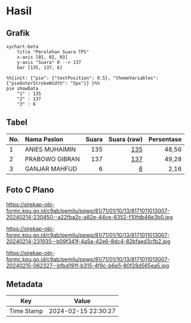 # Hasil

## Grafik

```mermaid
xychart-beta
    title "Perolehan Suara TPS"
    x-axis [01, 02, 03]
    y-axis "Suara" 0 --> 137
    bar [135, 137, 6]
```

```mermaid
%%{init: {"pie": {"textPosition": 0.5}, "themeVariables": {"pieOuterStrokeWidth": "5px"}} }%%
pie showData
    "1" : 135
    "2" : 137
    "3" : 6
```

## Tabel

| No. | Nama Paslon    | Suara | Suara (raw) | Persentase |
|:--- |:-------------- | -----:| -----------:| ----------:|
| 1   | ANIES MUHAIMIN | 135   | [135][p-1]  | 48,56      |
| 2   | PRABOWO GIBRAN | 137   | [137][p-2]  | 49,28      |
| 3   | GANJAR MAHFUD  | 6     | [6][p-3]    | 2,16       |


[p-1]: https://github.com/gigit-pemilu/pemilu-2024-81-maluku/blob/main/pilpres/hitung-suara/sub/81-maluku/sub/71-kota-ambon/sub/01-nusaniwe/sub/1013-silale/sub/007-tps/sub/paslon-1.txt
[p-2]: https://github.com/gigit-pemilu/pemilu-2024-81-maluku/blob/main/pilpres/hitung-suara/sub/81-maluku/sub/71-kota-ambon/sub/01-nusaniwe/sub/1013-silale/sub/007-tps/sub/paslon-2.txt
[p-3]: https://github.com/gigit-pemilu/pemilu-2024-81-maluku/blob/main/pilpres/hitung-suara/sub/81-maluku/sub/71-kota-ambon/sub/01-nusaniwe/sub/1013-silale/sub/007-tps/sub/paslon-3.txt

## Foto C Plano

https://sirekap-obj-formc.kpu.go.id/c9ab/pemilu/ppwp/81/71/01/10/13/8171011013007-20240214-230450--a22fba2c-a82e-44ce-8352-f10fdb46e3b0.jpg

https://sirekap-obj-formc.kpu.go.id/c9ab/pemilu/ppwp/81/71/01/10/13/8171011013007-20240214-231935--b09f341f-4a5a-42e6-8dc4-82bfaed3cfb2.jpg

https://sirekap-obj-formc.kpu.go.id/c9ab/pemilu/ppwp/81/71/01/10/13/8171011013007-20240215-062327--bfbd191f-b315-4f9c-b6e5-80f28d565ea5.jpg


## Metadata

| Key        | Value               |
| ---------- | ------------------- |
| Time Stamp | 2024-02-15 22:30:27 |



